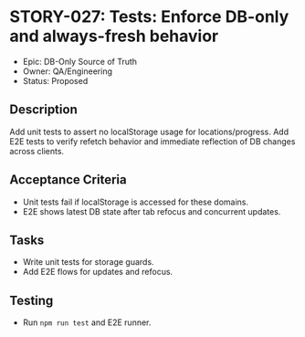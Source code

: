 # STORY-027: Tests: Enforce DB-only and always-fresh behavior

- Epic: DB-Only Source of Truth
- Owner: QA/Engineering
- Status: Proposed

## Description
Add unit tests to assert no localStorage usage for locations/progress. Add E2E tests to verify refetch behavior and immediate reflection of DB changes across clients.

## Acceptance Criteria
- Unit tests fail if localStorage is accessed for these domains.
- E2E shows latest DB state after tab refocus and concurrent updates.

## Tasks
- Write unit tests for storage guards.
- Add E2E flows for updates and refocus.

## Testing
- Run `npm run test` and E2E runner.
